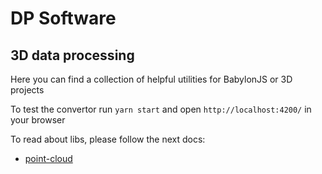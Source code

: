 # DP Software
## 3D data processing

Here you can find a collection of helpful utilities for BabylonJS or 3D projects

To test the convertor run `yarn start` and open `http://localhost:4200/` in your browser

To read about libs, please follow the next docs:
 * [point-cloud](libs/point-cloud/README.md)